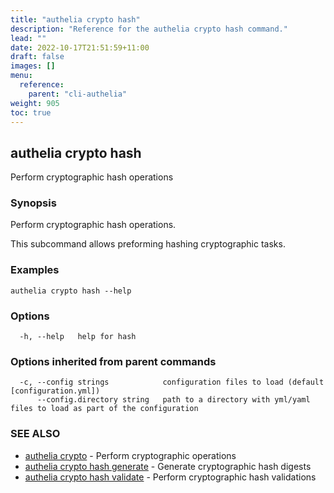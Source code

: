 ```yaml
---
title: "authelia crypto hash"
description: "Reference for the authelia crypto hash command."
lead: ""
date: 2022-10-17T21:51:59+11:00
draft: false
images: []
menu:
  reference:
    parent: "cli-authelia"
weight: 905
toc: true
---
```


## authelia crypto hash

Perform cryptographic hash operations

### Synopsis

Perform cryptographic hash operations.

This subcommand allows preforming hashing cryptographic tasks.

### Examples

```
authelia crypto hash --help
```

### Options

```
  -h, --help   help for hash
```

### Options inherited from parent commands

```
  -c, --config strings            configuration files to load (default [configuration.yml])
      --config.directory string   path to a directory with yml/yaml files to load as part of the configuration
```

### SEE ALSO

* [authelia crypto](authelia_crypto.md)	 - Perform cryptographic operations
* [authelia crypto hash generate](authelia_crypto_hash_generate.md)	 - Generate cryptographic hash digests
* [authelia crypto hash validate](authelia_crypto_hash_validate.md)	 - Perform cryptographic hash validations

